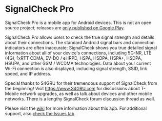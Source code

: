 # SignalCheck Pro

SignalCheck Pro is a mobile app for Android devices. This is not an open source project; releases are [only published on Google Play](https://play.google.com/store/apps/details?id=com.blueline.signalcheck).

SignalCheck Pro allows users to check the true signal strength and details about their connections. The standard Android signal bars and connection indicators are often inaccurate; SignalCheck shows you true detailed signal information about all of your device's connections, including 5G-NR, LTE (4G), 1xRTT CDMA, EV-DO / eHRPD, HSPA, HSDPA, HSPA+, HSDPA, HSUPA, and other GSM / WCDMA technologies. Data about your current Wi-Fi connection is also displayed, including signal strength, SSID, link speed, and IP address.

Special thanks to S4GRU for their tremendous support of SignalCheck from the beginning! Visit https://www.S4GRU.com for discussions about T-Mobile network upgrades, as well as talk about devices and other mobile networks. There is a lengthy SignalCheck forum discussion thread as well.

Please visit the [wiki](https://github.com/bluelinepc/signalcheck/wiki) for more information about this app. For additional support, also [check the Issues tab](https://github.com/bluelinepc/signalcheck/issues).
